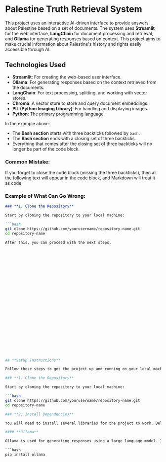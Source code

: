 # **Palestine Truth Retrieval System**

This project uses an interactive AI-driven interface to provide answers about Palestine based on a set of documents. The system uses **Streamlit** for the web interface, **LangChain** for document processing and retrieval, and **Ollama** for generating responses based on context. This project aims to make crucial information about Palestine's history and rights easily accessible through AI.

## **Technologies Used**

- **Streamlit**: For creating the web-based user interface.
- **Ollama**: For generating responses based on the context retrieved from the documents.
- **LangChain**: For text processing, splitting, and working with vector stores.
- **Chroma**: A vector store to store and query document embeddings.
- **PIL (Python Imaging Library)**: For handling and displaying images.
- **Python**: The primary programming language.





In the example above:
- The **Bash section** starts with three backticks followed by `bash`.
- The **Bash section** ends with a closing set of three backticks.
- Everything that comes after the closing set of three backticks will no longer be part of the code block.

### Common Mistake:
If you forget to close the code block (missing the three backticks), then all the following text will appear in the code block, and Markdown will treat it as code.

### Example of What Can Go Wrong:

```markdown
### **1. Clone the Repository**

Start by cloning the repository to your local machine:

```bash
git clone https://github.com/yourusername/repository-name.git
cd repository-name

After this, you can proceed with the next steps.


























## **Setup Instructions**

Follow these steps to get the project up and running on your local machine:

### **1. Clone the Repository**

Start by cloning the repository to your local machine:

```bash
git clone https://github.com/yourusername/repository-name.git
cd repository-name 

### **2. Install Dependencies**

You will need to install several libraries for the project to work. Below are the instructions for installing them manually:

#### **Ollama**

Ollama is used for generating responses using a large language model. Install it using the following command:

```bash
pip install ollama




